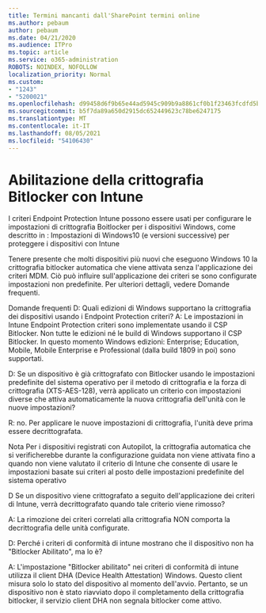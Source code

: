 ```yaml
---
title: Termini mancanti dall'SharePoint termini online
ms.author: pebaum
author: pebaum
ms.date: 04/21/2020
ms.audience: ITPro
ms.topic: article
ms.service: o365-administration
ROBOTS: NOINDEX, NOFOLLOW
localization_priority: Normal
ms.custom:
- "1243"
- "5200021"
ms.openlocfilehash: d99458d6f9b65e44ad5945c909b9a8861cf0b1f23463fcdfd5b8351b1c08d670
ms.sourcegitcommit: b5f7da89a650d2915dc652449623c78be6247175
ms.translationtype: MT
ms.contentlocale: it-IT
ms.lasthandoff: 08/05/2021
ms.locfileid: "54106430"
---
```

# <a name="enabling-bitlocker-encryption-with-intune"></a>Abilitazione della crittografia Bitlocker con Intune

I criteri Endpoint Protection Intune possono essere usati per configurare le impostazioni di crittografia Boitlocker per i dispositivi Windows, come descritto in : Impostazioni di Windows10 (e versioni successive) per proteggere i dispositivi con Intune

Tenere presente che molti dispositivi più nuovi che eseguono Windows 10 la crittografia bitlocker automatica che viene attivata senza l'applicazione dei criteri MDM. Ciò può influire sull'applicazione dei criteri se sono configurate impostazioni non predefinite. Per ulteriori dettagli, vedere Domande frequenti.


Domande frequenti D: Quali edizioni di Windows supportano la crittografia dei dispositivi usando i Endpoint Protection criteri?
A: Le impostazioni in Intune Endpoint Protection criteri sono implementate usando il CSP Bitlocker.  Non tutte le edizioni né le build di Windows supportano il CSP Bitlocker. In questo momento Windows edizioni: Enterprise; Education, Mobile, Mobile Enterprise e Professional (dalla build 1809 in poi) sono supportati.




D: Se un dispositivo è già crittografato con Bitlocker usando le impostazioni predefinite del sistema operativo per il metodo di crittografia e la forza di crittografia (XTS-AES-128), verrà applicato un criterio con impostazioni diverse che attiva automaticamente la nuova crittografia dell'unità con le nuove impostazioni?

R: no. Per applicare le nuove impostazioni di crittografia, l'unità deve prima essere decrittografata.

Nota Per i dispositivi registrati con Autopilot, la crittografia automatica che si verificherebbe durante la configurazione guidata non viene attivata fino a quando non viene valutato il criterio di Intune che consente di usare le impostazioni basate sui criteri al posto delle impostazioni predefinite del sistema operativo




D Se un dispositivo viene crittografato a seguito dell'applicazione dei criteri di Intune, verrà decrittografato quando tale criterio viene rimosso?

A: La rimozione dei criteri correlati alla crittografia NON comporta la decrittografia delle unità configurate.




D: Perché i criteri di conformità di intune mostrano che il dispositivo non ha "Bitlocker Abilitato", ma lo è?

A: L'impostazione "Bitlocker abilitato" nei criteri di conformità di intune utilizza il client DHA (Device Health Attestation) Windows. Questo client misura solo lo stato del dispositivo al momento dell'avvio. Pertanto, se un dispositivo non è stato riavviato dopo il completamento della crittografia bitlocker, il servizio client DHA non segnala bitlocker come attivo.